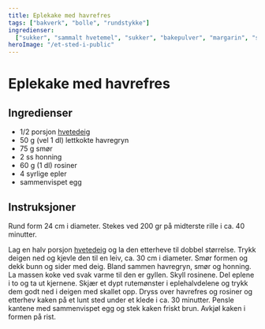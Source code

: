 ```yaml
---
title: Eplekake med havrefres
tags: ["bakverk", "bolle", "rundstykke"]
ingredienser:
  ["sukker", "sammalt hvetemel", "sukker", "bakepulver", "margarin", "sur melk"]
heroImage: "/et-sted-i-public"
---
```


# Eplekake med havrefres

## Ingredienser

- 1/2 porsjon [hvetedeig](./hvetedeig)
- 50 g (vel 1 dl) lettkokte havregryn
- 75 g smør
- 2 ss honning
- 60 g (1 dl) rosiner
- 4 syrlige epler
- sammenvispet egg

## Instruksjoner

Rund form 24 cm i diameter. Stekes ved 200 gr på midterste rille i ca. 40 minutter.

Lag en halv porsjon [hvetedeig](./hvetedeig) og la den etterheve til dobbel størrelse. Trykk deigen ned og kjevle den til en leiv, ca. 30 cm i diameter. Smør formen og dekk bunn og sider med deig. Bland sammen havregryn, smør og honning. La massen koke ved svak varme til den er gyllen. Skyll rosinene. Del eplene i to og ta ut kjernene. Skjær et dypt rutemønster i eplehalvdelene og trykk dem godt ned i deigen med skallet opp. Dryss over havrefres og rosiner og etterhev kaken på et lunt sted under et klede i ca. 30 minutter. Pensle kantene med sammenvispet egg og stek kaken friskt brun. Avkjøl kaken i formen på rist.
